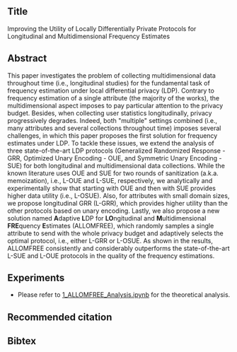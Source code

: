 ## Title
Improving the Utility of Locally Differentially Private Protocols for Longitudinal and Multidimensional Frequency Estimates

## Abstract
This paper investigates the problem of collecting multidimensional data throughout time (i.e., longitudinal studies) for the fundamental task of frequency estimation under local differential privacy (LDP). Contrary to frequency estimation of a single attribute (the majority of the works), the multidimensional aspect imposes to pay particular attention to the privacy budget. Besides, when collecting user statistics longitudinally, privacy progressively degrades. Indeed, both "multiple" settings combined (i.e., many attributes and several collections throughout time) imposes several challenges, in which this paper proposes the first solution for frequency estimates under LDP. To tackle these issues, we extend the analysis of three state-of-the-art LDP protocols (Generalized Randomized Response - GRR, Optimized Unary Encoding - OUE, and Symmetric Unary Encoding - SUE) for both longitudinal and multidimensional data collections. While the known literature uses OUE and SUE for two rounds of sanitization (a.k.a. memoization), i.e., L-OUE and L-SUE, respectively, we analytically and experimentally show that starting with OUE and then with SUE provides higher data utility (i.e., L-OSUE). Also, for attributes with small domain sizes, we propose longitudinal GRR (L-GRR), which provides higher utility than the other protocols based on unary encoding. Lastly, we also propose a new solution named **A**daptive **L**DP for **LO**ngitudinal and **M**ultidimensional **FRE**quency **E**stimates (ALLOMFREE), which randomly samples a single attribute to send with the whole privacy budget and adaptively selects the optimal protocol, i.e., either L-GRR or L-OSUE. As shown in the results, ALLOMFREE consistently and considerably outperforms the state-of-the-art L-SUE and L-OUE protocols in the quality of the frequency estimations.

## Experiments
* Please refer to [1_ALLOMFREE_Analysis.ipynb](https://github.com/hharcolezi/ldp-protocols-mobility-cdrs/blob/main/papers/%5B4%5D/1_ALLOMFREE_Analysis.ipynb) for the theoretical analysis.


## Recommended citation


## Bibtex

